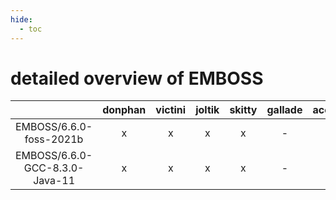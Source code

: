 ```yaml
---
hide:
  - toc
---
```


detailed overview of EMBOSS
===========================

| |donphan|victini|joltik|skitty|gallade|accelgor|swalot|doduo|
| :---: | :---: | :---: | :---: | :---: | :---: | :---: | :---: | :---: |
|EMBOSS/6.6.0-foss-2021b|x|x|x|x|-|x|x|x|
|EMBOSS/6.6.0-GCC-8.3.0-Java-11|x|x|x|x|-|-|-|x|
